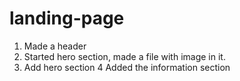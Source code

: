 # landing-page
1. Made a header
2. Started hero section, made a file with image in it.
3. Add hero section
4 Added the information section
